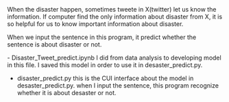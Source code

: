 <motivation of this program>
When the disaster happen, sometimes tweete in X(twitter) let us know the information. If computer find the only information about disaster from X, it is so helpful for us to know important information about disaster.

When we input the sentence in this program, it predict whether the sentence is about disaster or not. 

<expain of files>
- Disaster_Tweet_predict.ipynb
  I did from data analysis to developing model in this file. I saved this model in order to use it in desaster_predict.py.

- disaster_predict.py
  this is the CUI interface about the model in desaster_predict.py. when I input the sentence, this program recognize whether it is about desaster or not.
  


